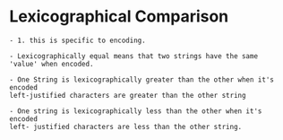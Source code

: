 # Lexicographical Comparison

    - 1. this is specific to encoding. 
    
    - Lexicographically equal means that two strings have the same 
    'value' when encoded. 
    
    - One String is lexicographically greater than the other when it's encoded
    left-justified characters are greater than the other string
    
    - One string is lexicographically less than the other when it's encoded
    left- justified characters are less than the other string. 